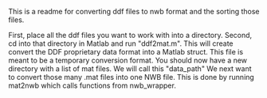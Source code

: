 This is a readme for converting ddf files to nwb format and the sorting those files.

First, place all the ddf files you want to work with into a directory.
Second, cd into that directory in Matlab and run "ddf2mat.m". This will create convert the DDF proprietary data format into a Matlab struct. This file is meant to be a temporary conversion format. 
You should now have a new directory with a list of mat files. We will call this "data_path" 
We next want to convert those many .mat files into one NWB file. This is done by running mat2nwb which calls functions from nwb_wrapper.





